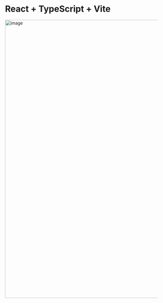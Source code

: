 # React + TypeScript + Vite
<img width="1832" height="915" alt="image" src="https://github.com/user-attachments/assets/ae450fe3-0133-4011-a3c6-a07882b09b67" />
